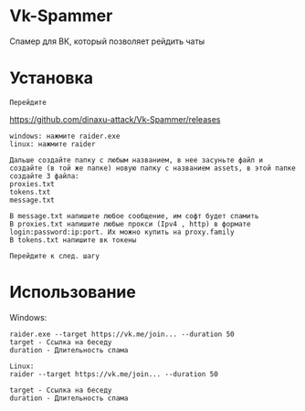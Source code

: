 # Vk-Spammer
Спамер для ВК, который позволяет рейдить чаты

# Установка
```
Перейдите
```
https://github.com/dinaxu-attack/Vk-Spammer/releases
```
windows: нажмите raider.exe
linux: нажмите raider

Дальше создайте папку с любым названием, в нее засуньте файл и создайте (в той же папке) новую папку с названием assets, в этой папке создайте 3 файла:
proxies.txt
tokens.txt
message.txt

В message.txt напишите любое сообщение, им софт будет спамить
В proxies.txt напишите любые прокси (Ipv4 , http) в формате login:password:ip:port. Их можно купить на proxy.family
В tokens.txt напишите вк токены

Перейдите к след. шагу

```

# Использование

Windows:

```
raider.exe --target https://vk.me/join... --duration 50
target - Ссылка на беседу
duration - Длительность спама
```

```
Linux:
raider --target https://vk.me/join... --duration 50

target - Ссылка на беседу
duration - Длительность спама
```
